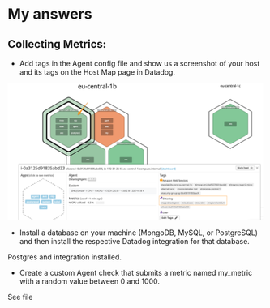 # My answers

## Collecting Metrics:

* Add tags in the Agent config file and show us a screenshot of your host and its tags on the Host Map page in Datadog.

![Answer1](ddimg1.png)

* Install a database on your machine (MongoDB, MySQL, or PostgreSQL) and then install the respective Datadog integration for that database.

Postgres and integration installed.

* Create a custom Agent check that submits a metric named my_metric with a random value between 0 and 1000.

See file 


